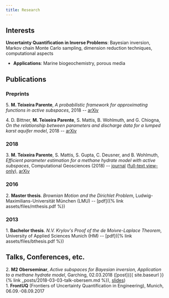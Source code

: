 ```yaml
---
title: Research
---
```

## Interests
**Uncertainty Quantification in Inverse Problems**: Bayesian inversion, Markov chain Monte Carlo sampling, dimension reduction techniques, computational aspects
- **Applications**: Marine biogeochemistry, porous media

## Publications
### Preprints
5\. **M. Teixeira Parente**, _A probabilistic framework for approximating functions in active subspaces_, 2018 -- [arXiv](https://arxiv.org/abs/1809.06581)

4\. D. Bittner, **M. Teixeira Parente**, S. Mattis, B. Wohlmuth, and G. Chiogna, _On the relationship between parameters and discharge data for a lumped karst aquifer model_, 2018 -- [arXiv](https://arxiv.org/abs/1808.07009)

### 2018
3\. **M. Teixeira Parente**, S. Mattis, S. Gupta, C. Deusner, and B. Wohlmuth,
_Efficient parameter estimation for a methane hydrate model with active subspaces_, Computational Geosciences (2018) -- [journal](https://link.springer.com/article/10.1007%2Fs10596-018-9769-x) ([full-text view-only](https://link.springer.com/epdf/10.1007%2Fs10596-018-9769-x)), [arXiv](https://arxiv.org/abs/1801.09499)

### 2016
2\. **Master thesis**. *Brownian Motion and the Dirichlet Problem*, Ludwig-Maximilians-Universität München (LMU) -- [pdf]({% link assets/files/mthesis.pdf %})

### 2013
1\. **Bachelor thesis**. *N.V. Krylov's Proof of the de Moivre-Laplace Theorem*, University of Applied Sciences Munich (HM) -- [pdf]({% link assets/files/bthesis.pdf %})

## Talks, Conferences, etc.
2\. **M2 Oberseminar**, *Active subspaces for Bayesian inversion, Application to a methane hydrate model*, Garching, 02.03.2018 ([post]({{ site.baseurl }}{% link _posts/2018-03-03-talk-obersem.md %}), [slides](/assets/files/talk-obersem.pdf))  
1\. **FrontUQ** (Frontiers of Uncertainty Quantification in Engineering), Munich, 06.09.-08.09.2017 
